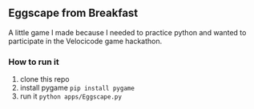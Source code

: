 ## Eggscape from Breakfast
A little game I made because I needed to practice python and wanted to participate in the Velocicode game hackathon.

### How to run it
1. clone this repo
2. install pygame
    `pip install pygame`
3. run it
    `python apps/Eggscape.py`